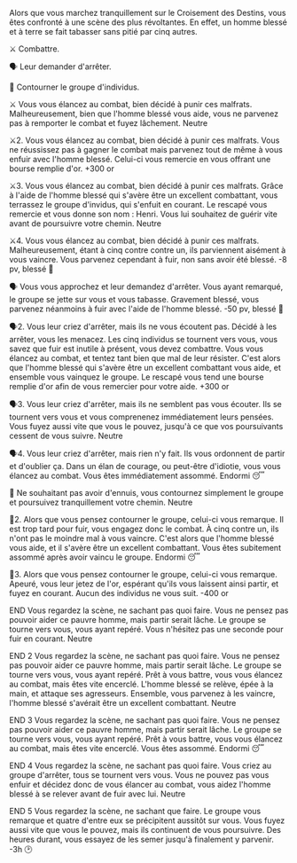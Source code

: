 Alors que vous marchez tranquillement sur le Croisement des Destins, vous êtes confronté à une scène des plus révoltantes. En effet, un homme blessé et à terre se fait tabasser sans pitié par cinq autres.

⚔️ Combattre.

🗣️ Leur demander d'arrêter.

🚶 Contourner le groupe d'individus.

⚔️
Vous vous élancez au combat, bien décidé à punir ces malfrats. Malheureusement, bien que l'homme blessé vous aide, vous ne parvenez pas à remporter le combat et fuyez lâchement.
Neutre

⚔️2.
Vous vous élancez au combat, bien décidé à punir ces malfrats. Vous ne réussissez pas à gagner le combat mais parvenez tout de même à vous enfuir avec l'homme blessé. Celui-ci vous remercie en vous offrant une bourse remplie d'or.
+300 or

⚔️3.
Vous vous élancez au combat, bien décidé à punir ces malfrats. Grâce à l'aide de l'homme blessé qui s'avère être un excellent combattant, vous terrassez le groupe d'invidus, qui s'enfuit en courant. Le rescapé vous remercie et vous donne son nom : Henri. Vous lui souhaitez de guérir vite avant de poursuivre votre chemin.
Neutre

⚔️4.
Vous vous élancez au combat, bien décidé à punir ces malfrats. Malheureusement, étant à cinq contre contre un, ils parviennent aisément à vous vaincre. Vous parvenez cependant à fuir, non sans avoir été blessé.
-8 pv, blessé 🤕

🗣️
Vous vous approchez et leur demandez d'arrêter. Vous ayant remarqué, le groupe se jette sur vous et vous tabasse. Gravement blessé, vous parvenez néanmoins à fuir avec l'aide de l'homme blessé.
-50 pv, blessé 🤕

🗣️2.
Vous leur criez d'arrêter, mais ils ne vous écoutent pas. Décidé à les arrêter, vous les menacez. Les cinq individus se tournent vers vous, vous savez que fuir est inutile à présent, vous devez combattre. Vous vous élancez au combat, et tentez tant bien que mal de leur résister. C'est alors que l'homme blessé qui s'avère être un excellent combattant vous aide, et ensemble vous vainquez le groupe. Le rescapé vous tend une bourse remplie d'or afin de vous remercier pour votre aide.
+300 or

🗣️3.
Vous leur criez d'arrêter, mais ils ne semblent pas vous écouter. Ils se tournent vers vous et vous comprenenez immédiatement leurs pensées. Vous fuyez aussi vite que vous le pouvez, jusqu'à ce que vos poursuivants cessent de vous suivre.
Neutre

🗣️4.
Vous leur criez d'arrêter, mais rien n'y fait. Ils vous ordonnent de partir et d'oublier ça. Dans un élan de courage, ou peut-être d'idiotie, vous vous élancez au combat. Vous êtes immédiatement assommé.
Endormi 😴

🚶
Ne souhaitant pas avoir d'ennuis, vous contournez simplement le groupe et poursuivez tranquillement votre chemin.
Neutre

🚶2.
Alors que vous pensez contourner le groupe, celui-ci vous remarque. Il est trop tard pour fuir, vous engagez donc le combat. À cinq contre un, ils n'ont pas le moindre mal à vous vaincre. C'est alors que l'homme blessé vous aide, et il s'avère être un excellent combattant. Vous êtes subitement assommé après avoir vaincu le groupe.
Endormi 😴

🚶3.
Alors que vous pensez contourner le groupe, celui-ci vous remarque. Apeuré, vous leur jetez de l'or, espérant qu'ils vous laissent ainsi partir, et fuyez en courant. Aucun des individus ne vous suit.
-400 or

END
Vous regardez la scène, ne sachant pas quoi faire. Vous ne pensez pas pouvoir aider ce pauvre homme, mais partir serait lâche. Le groupe se tourne vers vous, vous ayant repéré. Vous n'hésitez pas une seconde pour fuir en courant.
Neutre

END 2
Vous regardez la scène, ne sachant pas quoi faire. Vous ne pensez pas pouvoir aider ce pauvre homme, mais partir serait lâche. Le groupe se tourne vers vous, vous ayant repéré. Prêt à vous battre, vous vous élancez au combat, mais êtes vite encerclé. L'homme blessé se relève, épée à la main, et attaque ses agresseurs. Ensemble, vous parvenez à les vaincre, l'homme blessé s'avérait être un excellent combattant.
Neutre

END 3
Vous regardez la scène, ne sachant pas quoi faire. Vous ne pensez pas pouvoir aider ce pauvre homme, mais partir serait lâche. Le groupe se tourne vers vous, vous ayant repéré. Prêt à vous battre, vous vous élancez au combat, mais êtes vite encerclé. Vous êtes assommé.
Endormi 😴

END 4 
Vous regardez la scène, ne sachant pas quoi faire. Vous criez au groupe d'arrêter, tous se tournent vers vous. Vous ne pouvez pas vous enfuir et décidez donc de vous élancer au combat, vous aidez l'homme blessé à se relever avant de fuir avec lui.
Neutre

END 5
Vous regardez la scène, ne sachant que faire. Le groupe vous remarque et quatre d'entre eux se précipitent aussitôt sur vous. Vous fuyez aussi vite que vous le pouvez, mais ils continuent de vous poursuivre. Des heures durant, vous essayez de les semer jusqu'à finalement y parvenir.
-3h 🕑
